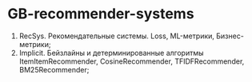# GB-recommender-systems
1. RecSys. Рекомендательные системы. Loss, ML-метрики, Бизнес-метрики;
2. Implicit. Бейзлайны и детерминированные алгоритмы ItemItemRecommender, CosineRecommender, TFIDFRecommender, BM25Recommender;
